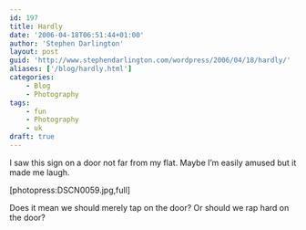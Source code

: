 ```yaml
---
id: 197
title: Hardly
date: '2006-04-18T06:51:44+01:00'
author: 'Stephen Darlington'
layout: post
guid: 'http://www.stephendarlington.com/wordpress/2006/04/18/hardly/'
aliases: ['/blog/hardly.html']
categories:
    - Blog
    - Photography
tags:
    - fun
    - Photography
    - uk
draft: true
---
```


I saw this sign on a door not far from my flat. Maybe I’m easily amused but it made me laugh.

\[photopress:DSCN0059.jpg,full\]

Does it mean we should merely tap on the door? Or should we rap hard on the door?